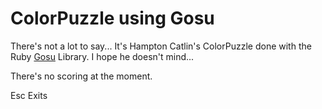 # ColorPuzzle using Gosu

There's not a lot to say... It's Hampton Catlin's ColorPuzzle done with the Ruby
[Gosu](http://www.libgosu.org/) Library. I hope he doesn't mind...

There's no scoring at the moment.

Esc Exits
